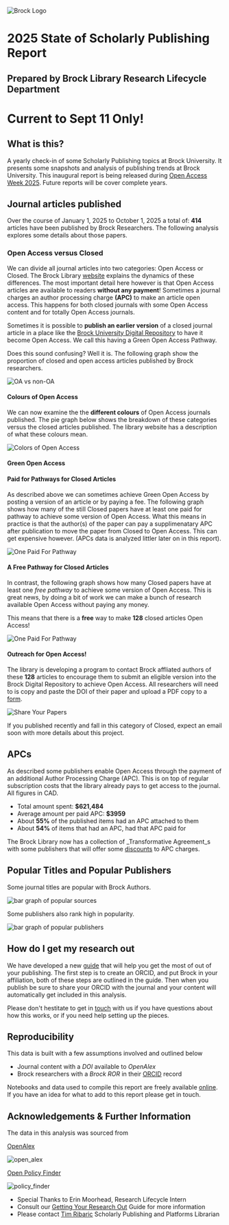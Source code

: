 ![Brock Logo](brocku-384x232.png) 
# 2025 State of Scholarly Publishing Report

## Prepared by Brock Library Research Lifecycle Department

# Current to Sept 11 Only!

## What is this?
A yearly check-in of some Scholarly Publishing topics at Brock University. It presents some snapshots and analysis of publishing trends at Brock University. This inaugural report is being released during [Open Access Week 2025](https://www.openaccessweek.org/theme). Future reports will be cover complete years.

## Journal articles published

Over the course of January 1, 2025 to October 1, 2025 a total of: **414** articles have been published by Brock Researchers. The following analysis explores some details about those papers.

### Open Access versus Closed

We can divide all journal articles into two categories: Open Access or Closed. The Brock Library [website](https://brocku.ca/library/open-access/) explains the dynamics of these differences. The most important detail here however is that Open Access articles are available to readers **without any payment**! Sometimes a journal charges an author processing charge **(APC)** to  make an article open access. This happens for both closed journals with some Open Access content and for totally Open Access journals. 

Sometimes it is possible to **publish an earlier version** of a closed journal article in a place like the [Brock University Digital Repository](https://brocku.scholaris.ca/home) to have it become Open Access. We call this having a Green Open Access Pathway.

Does this sound confusing? Well it is. The following graph show the proportion of closed and open access articles published by Brock researchers.

![OA vs non-OA](Open_Access_versus_Closed.png)

#### Colours of Open Access

We can now examine the the **different colours** of Open Access journals published. The pie graph below shows the breakdown of these categories versus the closed articles published. The library website has a description of what these colours mean.

![Colors of Open Access](Colours_of_Open_Access.png)

#### Green Open Access

<!-- When publishing in a closed journal there is often something called a _green pathway_ that will allow the author to either buy out Open Access rights to the article or to allow them to deposit a certain version of their article to the Brock University Digital Repository. The breakdown of what Green pathways exist for Brock author is shown in the following pie graphs.

![One Free Pathway](One_Free_Pathway.png) -->

#### Paid for Pathways for Closed Articles

As described above we can sometimes achieve Green Open Access by posting a version of an article or by paying a fee. The following graph shows how many of the still Closed papers have at least one paid for pathway to achieve some version of Open Access. What this means in practice is that the author(s) of the paper can pay a supplimenatary APC after publication to move the paper from Closed to Open Access. This can get expensive however. (APCs data is analyzed littler later on in this report).

![One Paid For Pathway](Paid_For_Option_Closed_Articles.png)

#### A Free Pathway for Closed Articles

In contrast, the following graph shows how many Closed papers have at least one _free pathway_ to achieve some version of Open Access. This is great news, by doing a bit of work we can make a bunch of research available Open Access without paying any money.

This means that there is a **free** way to make **128** closed articles Open Access!

![One Paid For Pathway](Free_Option_Closed_Articles.png)

#### Outreach for Open Access!

The library is developing a program to contact Brock affliated authors of these **128** articles to encourage them to submit an eligible version into the Brock Digital Repository to achieve Open Access. All researchers will need to is copy and paste the DOI of their paper and upload a PDF copy to a [form]().

![Share Your Papers](syp_form.png)

If you published recently and fall in this category of Closed, expect an email soon with more details about this project.

## APCs

As described some publishers enable Open Access through the payment of an additional Author Processing Charge (APC). This is on top of regular subscription costs that the library already pays to get access to the journal. All figures in CAD.

- Total amount spent: **$621,484**
- Average amount per paid APC: **$3959**
- About **55%** of the published items had an APC attached to them
- About **54%** of items that had an APC, had that APC paid for

The Brock Library now has a collection of _Transformative Agreement_s with some publishers that will offer some [discounts](https://brocku.ca/library/open-access/open-access-investments/#1675264614266-ad3c5d97-5fef) to APC charges.


## Popular Titles and Popular Publishers

Some journal titles are popular with Brock Authors.

![bar graph of popular sources](Top_10_Sources.png)

Some publishers also rank high in popularity.

![bar graph of popular publishers](Top_10_Publishers.png)


## How do I get my research out

We have developed a new [guide]() that will help you get the most of out of your publishing. The first step is to create an ORCID, and put Brock in your affiliation, both of these steps are outlined in the guide. Then when you publish be sure to share your ORCID with the journal and your content will automatically get included in this analysis.

Please don't hestitate to get in [touch]() with us if you have questions about how this works, or if you need help setting up the pieces.


## Reproducibility

This data is built with a few assumptions involved and outlined below

- Journal content with a _DOI_ available to _OpenAlex_
- Brock researchers with a _Brock ROR_ in their [ORCID](https://orcid.org/) record

Notebooks and data used to compile this report are freely available [online](https://github.com/elibtronic/2025_state_of_scholarly_communication). If you have an idea for what to add to this report please get in touch.

## Acknowledgements & Further Information

The data in this analysis was sourced from

[OpenAlex](https://openalex.org/)

![open_alex](OpenAlex.png)

[Open Policy Finder](https://openpolicyfinder.jisc.ac.uk/)

![policy_finder](JISC.png)

- Special Thanks to Erin Moorhead, Research Lifecycle Intern
- Consult our [Getting Your Research Out]() Guide for more information
- Please contact [Tim Ribaric](https://brocku.ca/library/tim-ribaric/) Scholarly Publishing and Platforms Librarian
